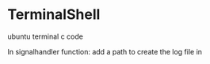 # TerminalShell
ubuntu terminal c code

In signalhandler function:
    add a path to create the log file in
